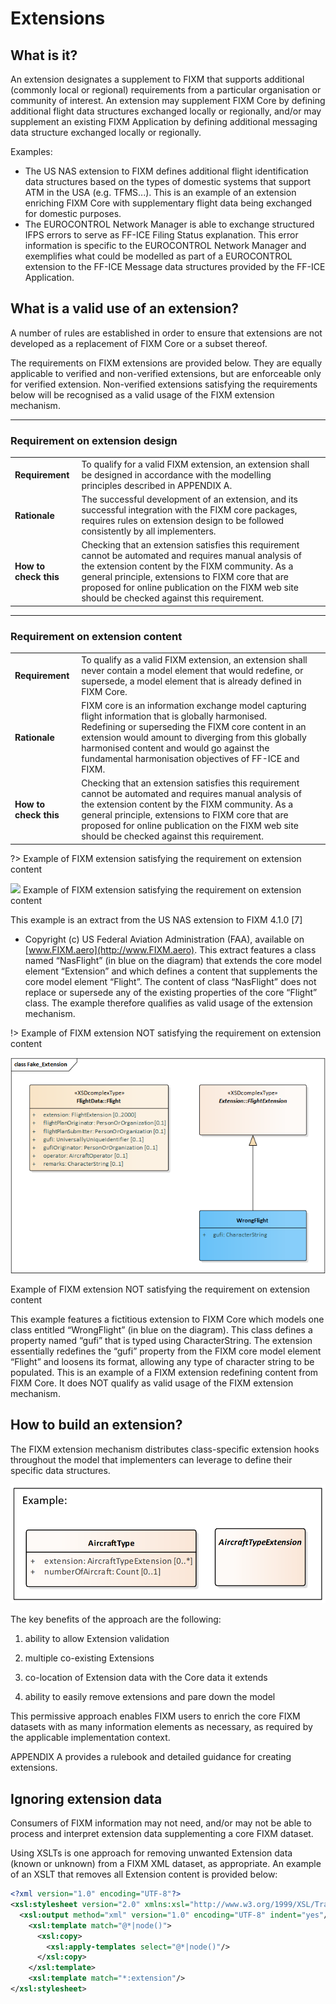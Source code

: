 # Extensions

## What is it?

An extension designates a supplement to FIXM that supports additional
(commonly local or regional) requirements from a particular organisation
or community of interest. An extension may supplement FIXM Core by
defining additional flight data structures exchanged locally or
regionally, and/or may supplement an existing FIXM Application by
defining additional messaging data structure exchanged locally or
regionally.

Examples:

- The US NAS extension to FIXM defines additional flight identification data structures based on the types of domestic systems that support ATM in the USA (e.g. TFMS...). This is an example of an extension enriching FIXM Core with supplementary flight data being exchanged for domestic purposes.
- The EUROCONTROL Network Manager is able to exchange structured IFPS errors to serve as FF-ICE Filing Status explanation. This error information is specific to the EUROCONTROL Network Manager and exemplifies what could be modelled as part of a EUROCONTROL extension to the FF-ICE Message data structures provided by the FF-ICE Application.

## What is a valid use of an extension?

A number of rules are established in order to ensure that extensions are
not developed as a replacement of FIXM Core or a subset thereof.

The requirements on FIXM extensions are provided below. They are equally
applicable to verified and non-verified extensions, but are enforceable
only for verified extension. Non-verified extensions satisfying the
requirements below will be recognised as a valid usage of the FIXM
extension mechanism.

-----

### Requirement on extension design

| | | |
|-|-|-|
| **Requirement**       | To qualify for a valid FIXM extension, an extension shall be designed in accordance with the modelling principles described in APPENDIX A.|
| **Rationale**         | The successful development of an extension, and its successful integration with the FIXM core packages, requires rules on extension design to be followed consistently by all implementers.|
| **How to check this** | Checking that an extension satisfies this requirement cannot be automated and requires manual analysis of the extension content by the FIXM community. As a general principle, extensions to FIXM core that are proposed for online publication on the FIXM web site should be checked against this requirement. |


-----

### Requirement on extension content

| | | |
|-|-|-|
| **Requirement**       | To qualify as a valid FIXM extension, an extension shall never contain a model element that would redefine, or supersede, a model element that is already defined in FIXM Core.|
| **Rationale**         | FIXM core is an information exchange model capturing flight information that is globally harmonised. Redefining or superseding the FIXM core content in an extension would amount to diverging from this globally harmonised content and would go against the fundamental harmonisation objectives of FF-ICE and FIXM. |
| **How to check this** | Checking that an extension satisfies this requirement cannot be automated and requires manual analysis of the extension content by the FIXM community. As a general principle, extensions to FIXM core that are proposed for online publication on the FIXM web site should be checked against this requirement.       |

?> Example of FIXM extension satisfying the requirement on extension
content

<img src=".//media/image8.emf"/>
Example of FIXM extension satisfying the requirement on extension content

This example is an extract from the US NAS extension to FIXM 4.1.0 \[7\]
- Copyright (c) US Federal Aviation Administration (FAA), available on
[www.FIXM.aero](http://www.FIXM.aero). This extract features a class
named “NasFlight” (in blue on the diagram) that extends the core model
element “Extension” and which defines a content that supplements the
core model element “Flight”. The content of class “NasFlight” does not
replace or supersede any of the existing properties of the core “Flight”
class. The example therefore qualifies as valid usage of the extension
mechanism.

!> Example of FIXM extension NOT satisfying the requirement on extension
content

<img src=".//media/general-guidance-extensions-02.png"/>

Example of FIXM extension NOT satisfying the requirement on extension content

This example features a fictitious extension to FIXM Core which models
one class entitled “WrongFlight” (in blue on the diagram). This class
defines a property named “gufi” that is typed using CharacterString. The
extension essentially redefines the “gufi” property from the FIXM core
model element “Flight” and loosens its format, allowing any type of
character string to be populated. This is an example of a FIXM extension
redefining content from FIXM Core. It does NOT qualify as valid usage of
the FIXM extension mechanism.

## How to build an extension?

The FIXM extension mechanism distributes class-specific extension hooks
throughout the model that implementers can leverage to define their
specific data structures.

<img src=".//media/general-guidance-extensions-03.png"/>

The key benefits of the approach are the following:

1.  ability to allow Extension validation

2.  multiple co-existing Extensions

3.  co-location of Extension data with the Core data it extends

4.  ability to easily remove extensions and pare down the model

This permissive approach enables FIXM users to enrich the core FIXM
datasets with as many information elements as necessary, as required by
the applicable implementation context.

APPENDIX A provides a rulebook and detailed guidance for creating
extensions.

## Ignoring extension data

Consumers of FIXM information may not need, and/or may not be able to
process and interpret extension data supplementing a core FIXM dataset.

Using XSLTs is one approach for removing unwanted Extension data (known
or unknown) from a FIXM XML dataset, as appropriate. An example of an
XSLT that removes all Extension content is provided below:

```xml
<?xml version="1.0" encoding="UTF-8"?>
<xsl:stylesheet version="2.0" xmlns:xsl="http://www.w3.org/1999/XSL/Transform">
  <xsl:output method="xml" version="1.0" encoding="UTF-8" indent="yes"/>
    <xsl:template match="@*|node()">
      <xsl:copy>
        <xsl:apply-templates select="@*|node()"/>
      </xsl:copy>
    </xsl:template>
    <xsl:template match="*:extension"/>
</xsl:stylesheet>
```
